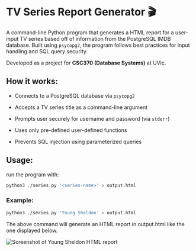 # TV Series Report Generator 🎬

A command-line Python program that generates a HTML report for a user-input TV series based off of information from the PostgreSQL IMDB database. Built using `psycopg2`, the program follows best practices for input handling and SQL query security. 

Developed as a project for **CSC370 (Database Systems)** at UVic. 

## How it works:

- Connects to a PostgreSQL database via `psycopg2`

- Accepts a TV series title as a command-line argument

- Prompts user securely for username and password (via `stderr`)

- Uses only pre-defined user-defined functions

- Prevents SQL injection using parameterized queries

## Usage:

run the program with:
```bash
python3 ./series.py '<series-name>' > output.html
```

### Example:
```bash
python3 ./series.py 'Young Sheldon' > output.html
```

The above command will generate an HTML report in output.html like the one displayed below.

![Screenshot of Young Sheldon HTML report](https://github.com/user-attachments/assets/61d942a1-edee-4c5f-93a0-efac24bf8bcb)
